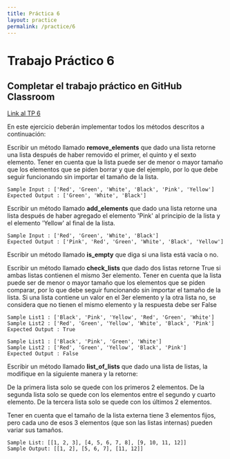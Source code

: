 ```yaml
---
title: Práctica 6
layout: practice
permalink: /practice/6
---
```


# Trabajo Práctico 6

## Completar el trabajo práctico en GitHub Classroom
[Link al TP 6](https://classroom.github.com/a/o4fkxhqg)


En este ejercicio deberán implementar todos los métodos descritos a continuación:

Escribir un método llamado **remove_elements** que dado una lista retorne una lista después de haber removido el primer, el quinto y el sexto elemento.
Tener en cuenta que la lista puede ser de menor o mayor tamaño que los elementos que se piden borrar y que del ejemplo, por lo que debe seguir funcionando sin importar el tamaño de la lista.
```
Sample Input : ['Red', 'Green', 'White', 'Black', 'Pink', 'Yellow']
Expected Output : ['Green', 'White', 'Black']
```

Escribir un método llamado **add_elements** que dado una lista retorne una lista después de 
haber agregado el elemento 'Pink' al principio de la lista y el elemento 'Yellow' al final de la lista.

```
Sample Input : ['Red', 'Green', 'White', 'Black']
Expected Output : ['Pink', 'Red', 'Green', 'White', 'Black', 'Yellow']
```

Escribir un método llamado **is_empty** que diga si una lista está vacía o no.

Escribir un método llamado **check_lists** que dado dos listas retorne True si ambas listas contienen el mismo 3er elemento.
Tener en cuenta que la lista puede ser de menor o mayor tamaño que los elementos que se piden comparar, por lo que debe seguir funcionando sin importar el tamaño de la lista.
Si una lista contiene un valor en el 3er elemento y la otra lista no, se considera que no tienen el mismo elemento y la respuesta debe ser False
```
Sample List1 : ['Black', 'Pink', 'Yellow', 'Red', 'Green', 'White']
Sample List2 : ['Red', 'Green', 'Yellow', 'White', 'Black', 'Pink']
Expected Output : True

Sample List1 : ['Black', 'Pink', 'Green', 'White']
Sample List2 : ['Red', 'Green', 'Yellow', 'Black', 'Pink']
Expected Output : False
```

Escribir un método llamado **list_of_lists** que dado una lista de listas, la modifique en la siguiente manera y la retorne:

De la primera lista solo se quede con los primeros 2 elementos.
De la segunda lista solo se quede con los elementos entre el segundo y cuarto elemento.
De la tercera lista solo se quede con los últimos 2 elementos.

Tener en cuenta que el tamaño de la lista externa tiene 3 elementos fijos, pero cada uno de esos 3 elementos (que son las listas internas) pueden variar sus tamaños.
```
Sample List: [[1, 2, 3], [4, 5, 6, 7, 8], [9, 10, 11, 12]]
Sample Output: [[1, 2], [5, 6, 7], [11, 12]]
```
